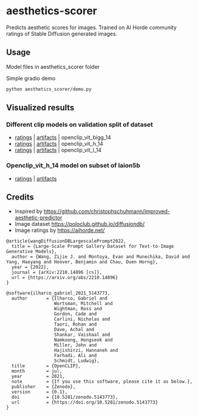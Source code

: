 # aesthetics-scorer

Predicts aesthetic scores for images. Trained on AI Horde community ratings of Stable Diffusion generated images.

## Usage 

Model files in aesthetics_scorer folder

Simple gradio demo
```bash
python aesthetics_scorer/demo.py
```

## Visualized results

### Different clip models on validation split of dataset
* [ratings](https://htmlpreview.github.io/?https://github.com/kenjiqq/aesthetics-scorer/blob/main/visualize/visualize-aesthetics_scorer_rating_openclip_vit_bigg_14.html) | [artifacts](https://htmlpreview.github.io/?https://github.com/kenjiqq/aesthetics-scorer/blob/main/visualize/visualize-aesthetics_scorer_artifacts_openclip_vit_bigg_14.html) | openclip_vit_bigg_14
* [ratings](https://htmlpreview.github.io/?https://github.com/kenjiqq/aesthetics-scorer/blob/main/visualize/visualize-aesthetics_scorer_rating_openclip_vit_h_14.html) | [artifacts](https://htmlpreview.github.io/?https://github.com/kenjiqq/aesthetics-scorer/blob/main/visualize/visualize-aesthetics_scorer_artifacts_openclip_vit_h_14.html) | openclip_vit_h_14
* [ratings](https://htmlpreview.github.io/?https://github.com/kenjiqq/aesthetics-scorer/blob/main/visualize/visualize-aesthetics_scorer_rating_openclip_vit_l_14.html) | [artifacts](https://htmlpreview.github.io/?https://github.com/kenjiqq/aesthetics-scorer/blob/main/visualize/visualize-aesthetics_scorer_artifacts_openclip_vit_l_14.html) | openclip_vit_l_14

### Openclip_vit_h_14 model on subset of laion5b
* [ratings](https://htmlpreview.github.io/?https://github.com/kenjiqq/aesthetics-scorer/blob/main/visualize/laion5b-rating-visualize.html) | [artifacts](https://htmlpreview.github.io/?https://github.com/kenjiqq/aesthetics-scorer/blob/main/visualize/laion5b-artifacts-visualize.html)

## Credits
* Inspired by https://github.com/christophschuhmann/improved-aesthetic-predictor
* Image dataset https://poloclub.github.io/diffusiondb/
* Image ratings by https://aihorde.net/

```
@article{wangDiffusionDBLargescalePrompt2022,
  title = {Large-Scale Prompt Gallery Dataset for Text-to-Image Generative Models},
  author = {Wang, Zijie J. and Montoya, Evan and Munechika, David and Yang, Haoyang and Hoover, Benjamin and Chau, Duen Horng},
  year = {2022},
  journal = {arXiv:2210.14896 [cs]},
  url = {https://arxiv.org/abs/2210.14896}
}
```
```
@software{ilharco_gabriel_2021_5143773,
  author       = {Ilharco, Gabriel and
                  Wortsman, Mitchell and
                  Wightman, Ross and
                  Gordon, Cade and
                  Carlini, Nicholas and
                  Taori, Rohan and
                  Dave, Achal and
                  Shankar, Vaishaal and
                  Namkoong, Hongseok and
                  Miller, John and
                  Hajishirzi, Hannaneh and
                  Farhadi, Ali and
                  Schmidt, Ludwig},
  title        = {OpenCLIP},
  month        = jul,
  year         = 2021,
  note         = {If you use this software, please cite it as below.},
  publisher    = {Zenodo},
  version      = {0.1},
  doi          = {10.5281/zenodo.5143773},
  url          = {https://doi.org/10.5281/zenodo.5143773}
}
```
